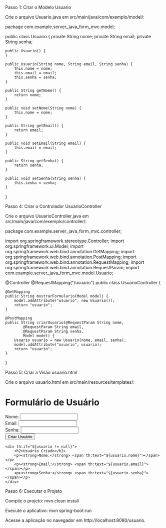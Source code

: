 Passo 1: Criar o Modelo Usuario

Crie o arquivo Usuario.java em src/main/java/com/exemplo/model/:

package com.example.server_java_form_mvc.model;

public class Usuario {
private String nome;
private String email;
private String senha;

    public Usuario() {
    }

    public Usuario(String nome, String email, String senha) {
        this.nome = nome;
        this.email = email;
        this.senha = senha;
    }

    public String getNome() {
        return nome;
    }

    public void setNome(String nome) {
        this.nome = nome;
    }

    public String getEmail() {
        return email;
    }

    public void setEmail(String email) {
        this.email = email;
    }

    public String getSenha() {
        return senha;
    }

    public void setSenha(String senha) {
        this.senha = senha;
    }

}

Passo 4: Criar o Controlador UsuarioController

Crie o arquivo UsuarioController.java em src/main/java/com/exemplo/controller/:

package com.example.server_java_form_mvc.controller;

import org.springframework.stereotype.Controller;
import org.springframework.ui.Model;
import org.springframework.web.bind.annotation.GetMapping;
import org.springframework.web.bind.annotation.PostMapping;
import org.springframework.web.bind.annotation.RequestMapping;
import org.springframework.web.bind.annotation.RequestParam;
import com.example.server_java_form_mvc.model.Usuario;

@Controller
@RequestMapping("/usuario")
public class UsuarioController {

    @GetMapping
    public String mostrarFormulario(Model model) {
        model.addAttribute("usuario", new Usuario());
        return "usuario";
    }

    @PostMapping
    public String criarUsuario(@RequestParam String nome,
            @RequestParam String email,
            @RequestParam String senha,
            Model model) {
        Usuario usuario = new Usuario(nome, email, senha);
        model.addAttribute("usuario", usuario);
        return "usuario";
    }

}

Passo 5: Criar a Visão usuario.html

Crie o arquivo usuario.html em src/main/resources/templates/:

<!DOCTYPE html>
<html xmlns:th="http://www.thymeleaf.org">
<head>
    <title>Usuário</title>
</head>
<body>
    <h1>Formulário de Usuário</h1>
    <form action="#" th:action="@{/usuario}" method="post">
        <label>Nome:</label>
        <input type="text" name="nome" required /><br/>
        <label>Email:</label>
        <input type="email" name="email" required /><br/>
        <label>Senha:</label>
        <input type="password" name="senha" required /><br/>
        <button type="submit">Criar Usuário</button>
    </form>

    <div th:if="${usuario != null}">
        <h2>Usuário Criado</h2>
        <p><strong>Nome:</strong> <span th:text="${usuario.nome}"></span></p>
        <p><strong>Email:</strong> <span th:text="${usuario.email}"></span></p>
        <p><strong>Senha:</strong> <span th:text="${usuario.senha}"></span></p>
    </div>

</body>
</html>

Passo 6: Executar o Projeto

Compile o projeto:
mvn clean install

Execute o aplicativo:
mvn spring-boot:run

Acesse a aplicação no navegador em http://localhost:8080/usuario.
